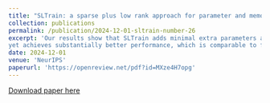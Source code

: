 ```yaml
---
title: "SLTrain: a sparse plus low rank approach for parameter and memory efficient pretraining."
collection: publications
permalink: /publication/2024-12-01-sltrain-number-26
excerpt: 'Our results show that SLTrain adds minimal extra parameters and memory costs compared to pretraining with low-rank parameterization, 
yet achieves substantially better performance, which is comparable to full-rank training.'
date: 2024-12-01
venue: 'NeurIPS'
paperurl: 'https://openreview.net/pdf?id=MXze4H7opg'
---
```


[Download paper here](https://openreview.net/pdf?id=MXze4H7opg)
